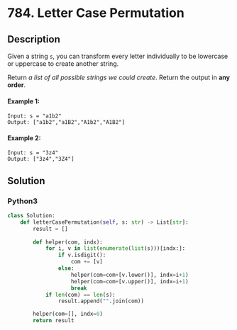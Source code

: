 # 784. Letter Case Permutation

## Description
Given a string `s`, you can transform every letter individually to be lowercase or uppercase to create another string.

Return *a list of all possible strings we could create*. Return the output in **any order**.

#### Example 1:
```
Input: s = "a1b2"
Output: ["a1b2","a1B2","A1b2","A1B2"]
```

#### Example 2:
```
Input: s = "3z4"
Output: ["3z4","3Z4"]
```


## Solution

### Python3
```python
class Solution:
    def letterCasePermutation(self, s: str) -> List[str]:
        result = []
        
        def helper(com, indx):
            for i, v in list(enumerate(list(s)))[indx:]:
                if v.isdigit():
                    com += [v]
                else:
                    helper(com=com+[v.lower()], indx=i+1)
                    helper(com=com+[v.upper()], indx=i+1)
                    break
            if len(com) == len(s):
                result.append("".join(com))

        helper(com=[], indx=0)
        return result
```